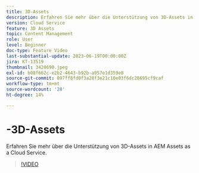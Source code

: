 ```yaml
---
title: 3D-Assets
description: Erfahren Sie mehr über die Unterstützung von 3D-Assets in AEM Assets as a Cloud Service.
version: Cloud Service
feature: 3D Assets
topic: Content Management
role: User
level: Beginner
doc-type: Feature Video
last-substantial-update: 2023-06-19T00:00:00Z
jira: KT-13519
thumbnail: 3420690.jpeg
exl-id: b08f662c-e2b2-4643-b92b-a957e1d359e8
source-git-commit: 097ff8fd0f3a28f3e21c10e03f6dc28695cf9caf
workflow-type: tm+mt
source-wordcount: '28'
ht-degree: 14%

---
```


# -3D-Assets

Erfahren Sie mehr über die Unterstützung von 3D-Assets in AEM Assets as a Cloud Service.

>[!VIDEO](https://video.tv.adobe.com/v/3420690/?learn=on)
